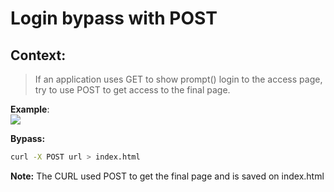 # Login bypass with POST

## Context:
> If an application uses GET to show prompt() login to the access page, try to use POST to get access to the final page.<br>

**Example**: <br>
<img src="https://i.imgur.com/1tXI15V.png">

**Bypass:** 
```bash
curl -X POST url > index.html
````
**Note:**
The CURL used POST to get the final page and is saved on index.html
